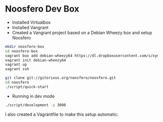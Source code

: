 Noosfero Dev Box
================

- Installed Virtualbox
- Installed Vangrant
- Created a Vangrant project based on a Debian Wheezy box and setup Noosfero
```bash
mkdir noosfero-box
cd noosfero-box
vagrant box add debian-wheezy64 https://dl.dropboxusercontent.com/s/xymcvez85i29lym/vagrant-debian-wheezy64.box
vagrant init debian-wheezy64
vagrant up
vagrant ssh
```

```bash
git clone git://gitorious.org/noosfero/noosfero.git
cd noosfero
./script/quick-start
```
- Running in dev mode
```bash
./script/development -p 3000
```

I also created a Vagrantfile to make this setup automatic: